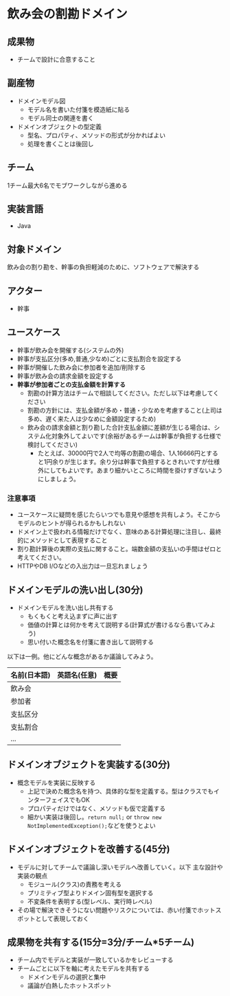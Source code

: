 # 飲み会の割勘ドメイン

## 成果物

- チームで設計に合意すること

## 副産物

- ドメインモデル図
    - モデル名を書いた付箋を模造紙に貼る
    - モデル同士の関連を書く
- ドメインオブジェクトの型定義
    - 型名、プロパティ、メソッドの形式が分かればよい
    - 処理を書くことは後回し

## チーム

1チーム最大6名でモブワークしながら進める

## 実装言語

- Java

## 対象ドメイン

飲み会の割り勘を、幹事の負担軽減のために、ソフトウェアで解決する

## アクター

- 幹事

## ユースケース

- 幹事が飲み会を開催する(システムの外)
- 幹事が支払区分(多め,普通,少なめ)ごとに支払割合を設定する
- 幹事が開催した飲み会に参加者を追加/削除する
- 幹事が飲み会の請求金額を設定する  
- **幹事が参加者ごとの支払金額を計算する**
    - 割勘の計算方法はチームで相談してください。ただし以下は考慮してください
    - 割勘の方針には、支払金額が多め・普通・少なめを考慮すること(上司は多め、遅く来た人は少なめに金額設定するため)
    - 飲み会の請求金額と割り勘した合計支払金額に差額が生じる場合は、システム化対象外してよいです(余裕があるチームは幹事が負担する仕様で検討してください)
        - たとえば、30000円で2人で均等の割勘の場合、1人16666円とすると1円余りが生じます。余り分は幹事で負担するときれいですが仕様外にしてもよいです。あまり細かいところに時間を掛けすぎないようにしましょう。

### 注意事項

- ユースケースに疑問を感じたらいつでも意見や感想を共有しよう。そこからモデルのヒントが得られるかもしれない
- ドメイン上で扱われる情報だけでなく、意味のある計算処理に注目し、最終的にメソッドとして表現すること
- 割り勘計算後の実際の支払に関すること。端数金額の支払いの手間はゼロと考えてください。
- HTTPやDB I/Oなどの入出力は一旦忘れましょう

## ドメインモデルの洗い出し(30分)

- ドメインモデルを洗い出し共有する
    - もくもくと考え込まずに声に出す
    - 価値の計算とは何かを考えて説明する(計算式が書けるなら書いてみよう)
    - 思い付いた概念名を付箋に書き出して説明する

以下は一例。他にどんな概念があるか議論してみよう。

|名前(日本語)|英語名(任意)|概要|
|---|----|---|
|飲み会|||
|参加者|||
|支払区分|||
|支払割合|||
|...|||

## ドメインオブジェクトを実装する(30分)

- 概念モデルを実装に反映する
    - 上記で決めた概念名を持つ、具体的な型を定義する。型はクラスでもインターフェイスでもOK
    - プロパティだけではなく、メソッドも仮で定義する
    - 細かい実装は後回し。`return null;` or `throw new NotImplementedException();`などを使うとよい

## ドメインオブジェクトを改善する(45分)

- モデルに対してチームで議論し深いモデルへ改善していく。以下 主な設計や実装の観点
    - モジュール(クラス)の責務を考える
    - プリミティブ型よりドメイン固有型を選択する
    - 不変条件を表明する(型レベル、実行時レベル)
- その場で解決できそうにない問題やリスクについては、赤い付箋でホットスポットとして表現しておく

## 成果物を共有する(15分=3分/チーム*5チーム)

- チーム内でモデルと実装が一致しているかをレビューする
- チームごとに以下を軸に考えたモデルを共有する
    - ドメインモデルの選択と集中
    - 議論が白熱したホットスポット


